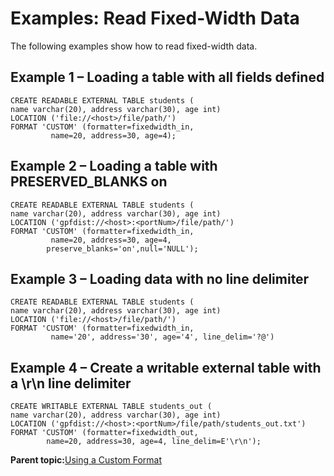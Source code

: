 # Examples: Read Fixed-Width Data 

The following examples show how to read fixed-width data.

## Example 1 – Loading a table with all fields defined 

```
CREATE READABLE EXTERNAL TABLE students (
name varchar(20), address varchar(30), age int)
LOCATION ('file://<host>/file/path/')
FORMAT 'CUSTOM' (formatter=fixedwidth_in, 
         name=20, address=30, age=4);

```

## Example 2 – Loading a table with PRESERVED\_BLANKS on 

```
CREATE READABLE EXTERNAL TABLE students (
name varchar(20), address varchar(30), age int)
LOCATION ('gpfdist://<host>:<portNum>/file/path/')
FORMAT 'CUSTOM' (formatter=fixedwidth_in, 
         name=20, address=30, age=4,
        preserve_blanks='on',null='NULL');

```

## Example 3 – Loading data with no line delimiter 

```
CREATE READABLE EXTERNAL TABLE students (
name varchar(20), address varchar(30), age int)
LOCATION ('file://<host>/file/path/')
FORMAT 'CUSTOM' (formatter=fixedwidth_in, 
         name='20', address='30', age='4', line_delim='?@')

```

## Example 4 – Create a writable external table with a \\r\\n line delimiter 

```
CREATE WRITABLE EXTERNAL TABLE students_out (
name varchar(20), address varchar(30), age int)
LOCATION ('gpfdist://<host>:<portNum>/file/path/students_out.txt')     
FORMAT 'CUSTOM' (formatter=fixedwidth_out, 
        name=20, address=30, age=4, line_delim=E'\r\n');

```

**Parent topic:**[Using a Custom Format](../../load/topics/g-using-a-custom-format.html)

